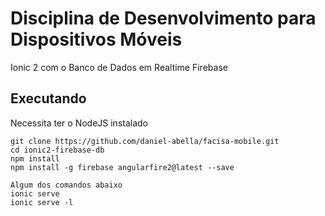 
Disciplina de Desenvolvimento para Dispositivos Móveis
========

Ionic 2 com o Banco de Dados em Realtime Firebase

Executando
--------

Necessita ter o NodeJS instalado

    git clone https://github.com/daniel-abella/facisa-mobile.git
    cd ionic2-firebase-db
    npm install
    npm install -g firebase angularfire2@latest --save
	
	Algum dos comandos abaixo
    ionic serve
    ionic serve -l
